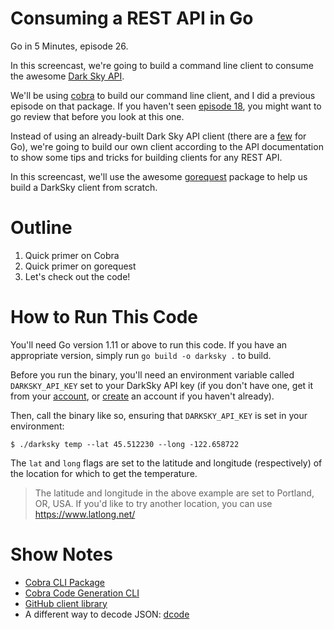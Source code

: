 # Consuming a REST API in Go

Go in 5 Minutes, episode 26.

In this screencast, we're going to build a command line client to consume the awesome [Dark Sky API](https://darksky.net/dev/docs).

We'll be using [cobra](https://github.com/spf13/cobra) to build our command line client, and I did a previous episode on that package. If you haven't seen [episode 18](https://www.goin5minutes.com/screencast/episode_18_cli_with_cobra/), you might want to go review that before you look at this one.

Instead of using an already-built Dark Sky API client (there are a [few](https://darksky.net/dev/docs/libraries) for Go), we're going to build our own client according to the API documentation to show some tips and tricks for building clients for any REST API.

In this screencast, we'll use the awesome [gorequest](https://github.com/parnurzeal/gorequest) package to help us build a DarkSky client from scratch.

# Outline

1. Quick primer on Cobra
1. Quick primer on gorequest
1. Let's check out the code!

# How to Run This Code

You'll need Go version 1.11 or above to run this code. If you have an appropriate version, simply run `go build -o darksky .` to build. 

Before you run the binary, you'll need an environment variable called `DARKSKY_API_KEY` set to your DarkSky API key (if you don't have one, get it from your [account](https://darksky.net/dev/account), or [create](https://darksky.net/dev/register) an account if you haven't already).

Then, call the binary like so, ensuring that `DARKSKY_API_KEY` is set in your environment:

```console
$ ./darksky temp --lat 45.512230 --long -122.658722
```

The `lat` and `long` flags are set to the latitude and longitude (respectively) of the location for which to get the temperature.

>The latitude and longitude in the above example are set to Portland, OR, USA. If you'd like to try another location, you can use https://www.latlong.net/

# Show Notes

- [Cobra CLI Package](https://github.com/spf13/cobra)
- [Cobra Code Generation CLI](https://github.com/spf13/cobra/blob/master/cobra/README.md)
- [GitHub client library](https://godoc.org/github.com/google/go-github/github)
- A different way to decode JSON: [dcode](https://github.com/go-functional/dcode)
